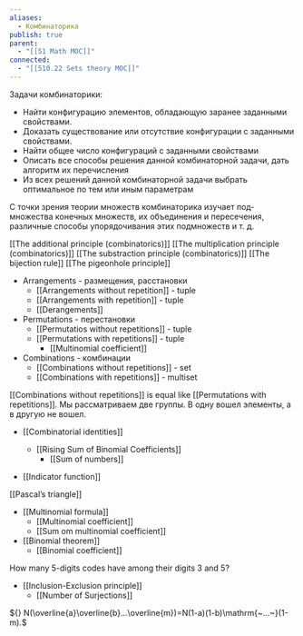 ```yaml
---
aliases:
  - Комбинаторика
publish: true
parent:
  - "[[51 Math MOC]]"
connected:
  - "[[510.22 Sets theory MOC]]"
---
```

Задачи комбинаторики:
- Найти конфигурацию элементов, обладающую заранее заданными свойствами.
- Доказать существование или отсутствие конфигурации с заданными свойствами.
- Найти общее число конфигураций с заданными свойст­вами
- Описать все способы решения данной комбинаторной задачи, дать алгоритм их перечисления
- Из всех решений данной комбинаторной задачи выбрать оптимальное по тем или иным параметрам

С точки зрения теории множеств комбинаторика изучает под­ множества конечных множеств, их объединения и пересечения, различные способы упорядочивания этих подмножеств и т. д.

[[The additional principle (combinatorics)]]
[[The multiplication principle (combinatorics)]]
[[The substraction principle (combinatorics)]]
[[The bijection rule]] 
[[The pigeonhole principle]]


- Arrangements - размещения, расстановки
	- [[Arrangements without repetition]] - tuple
	- [[Arrangements with repetition]] - tuple
	- [[Derangements]]
- Permutations - перестановки
	- [[Permutatios without repetitions]] - tuple
	- [[Permutations with repetitions]] - tuple
		- [[Multinomial coefficient]]
- Combinations - комбинации
	- [[Combinations without repetitions]] - set
	- [[Combinations with repetitions]] - multiset

[[Combinations without repetitions]] is equal like [[Permutations with repetitions]]. Мы рассматриваем две группы. В одну вошел элементы, а в другую не вошел.



- [[Combinatorial identities]]
	- [[Rising Sum of Binomial Coefficients]]
		- [[Sum of numbers]]

- [[Indicator function]]


[[Pascal’s triangle]]

- [[Multinomial formula]]
	- [[Multinomial coefficient]]
	- [[Sum om multinomial coefficient]]
- [[Binomial theorem]] 
	- [[Binomial coefficient]]

How many 5-digits codes have among their digits 3 and 5?

- [[Inclusion-Exclusion principle]]
	- [[Number of Surjections]]


${} N(\overline{a}\overline{b}...\overline{m})=N(1-a)(1-b)\mathrm{~...~}(1-m).$















